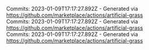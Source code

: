 Commits: 2023-01-09T17:17:27.892Z - Generated via https://github.com/marketplace/actions/artificial-grass
<br>
Commits: 2023-01-09T17:17:27.892Z - Generated via https://github.com/marketplace/actions/artificial-grass
<br>
Commits: 2023-01-09T17:17:27.892Z - Generated via https://github.com/marketplace/actions/artificial-grass
<br>
